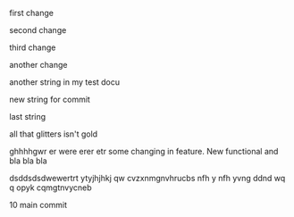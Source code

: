 first change

second change

third change

another change


another string in my test docu

new string for commit

last string 

all that glitters isn't gold


ghhhhgwr er were erer etr 
some changing in feature. New functional and bla bla bla

dsddsdsdwewertrt ytyjhjhkj qw cvzxnmgnvhrucbs nfh y nfh yvng
ddnd wq q opyk cqmgtnvycneb 

10 main commit

